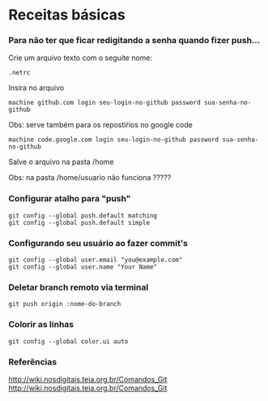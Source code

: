 Receitas básicas
===


### Para não ter que ficar redigitando a senha quando fizer push...

Crie um arquivo texto com o seguite nome:

    .netrc

Insira no arquivo

    machine github.com login seu-login-no-github password sua-senha-no-github

Obs: serve também para os repostiŕios no google code

    machine code.google.com login seu-login-no-github password sua-senha-no-github

Salve o arquivo na pasta /home

Obs: na pasta /home/usuario não funciona ?????


###  Configurar atalho para "push"

    git config --global push.default matching
    git config --global push.default simple

### Configurando seu usuário ao fazer commit's

    git config --global user.email "you@example.com"
    git config --global user.name "Your Name"

### Deletar branch remoto via terminal

    git push origin :nome-do-branch


### Colorir as linhas

    git config --global color.ui auto
    
### Referências

http://wiki.nosdigitais.teia.org.br/Comandos_Git
http://wiki.nosdigitais.teia.org.br/Comandos_Git
